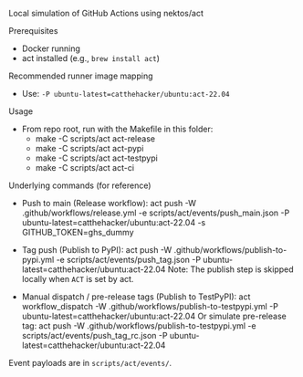 Local simulation of GitHub Actions using nektos/act

Prerequisites
- Docker running
- act installed (e.g., `brew install act`)

Recommended runner image mapping
- Use: `-P ubuntu-latest=catthehacker/ubuntu:act-22.04`

Usage
- From repo root, run with the Makefile in this folder:
  - make -C scripts/act act-release
  - make -C scripts/act act-pypi
  - make -C scripts/act act-testpypi
  - make -C scripts/act act-ci

Underlying commands (for reference)
- Push to main (Release workflow):
  act push -W .github/workflows/release.yml -e scripts/act/events/push_main.json -P ubuntu-latest=catthehacker/ubuntu:act-22.04 -s GITHUB_TOKEN=ghs_dummy

- Tag push (Publish to PyPI):
  act push -W .github/workflows/publish-to-pypi.yml -e scripts/act/events/push_tag.json -P ubuntu-latest=catthehacker/ubuntu:act-22.04
  Note: The publish step is skipped locally when `ACT` is set by act.

- Manual dispatch / pre-release tags (Publish to TestPyPI):
  act workflow_dispatch -W .github/workflows/publish-to-testpypi.yml -P ubuntu-latest=catthehacker/ubuntu:act-22.04
  Or simulate pre-release tag:
  act push -W .github/workflows/publish-to-testpypi.yml -e scripts/act/events/push_tag_rc.json -P ubuntu-latest=catthehacker/ubuntu:act-22.04

Event payloads are in `scripts/act/events/`.
